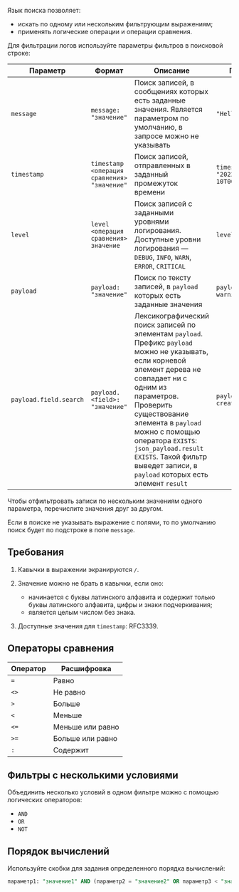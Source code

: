 Язык поиска позволяет:

- искать по одному или нескольким фильтрующим выражениям;
- применять логические операции и операции сравнения.

Для фильтрации логов используйте параметры фильтров в поисковой строке:

| Параметр               | Формат                                    | Описание | Пример |
| ---------------------- | ----------------------------------------- | ------ | ------ |
| `message`              | `message: "значение"` | Поиск записей, в сообщениях которых есть заданные значения. Является параметром по умолчанию, в запросе можно не указывать | `"Hello world!"` |
| `timestamp`            | `timestamp <операция сравнения> "значение"` | Поиск записей, отправленных в заданный промежуток времени | `timestamp >= "2022-04-10T00:00:00Z"` |
| `level`                | `level <операция сравнения> значение` | Поиск записей с заданными уровнями логирования. Доступные уровни логирования — `DEBUG`, `INFO`, `WARN`, `ERROR`, `CRITICAL` | `level >= INFO` |
| `payload`              | `payload: "значение"` | 	Поиск по тексту записей, в `payload` которых есть заданные значения | `payload: warning` |
| `payload.field.search` | `payload.<field>: "значение"` | Лексикографический поиск записей по элементам `payload`. Префикс `payload` можно не указывать, если корневой элемент дерева не совпадает ни с одним из параметров. Проверить существование элемента в `payload` можно с помощью оператора `EXISTS`: `json_payload.result EXISTS`. Такой фильтр выведет записи, в `payload` которых есть элемент `result` | `payload.status: created` |

Чтобы отфильтровать записи по нескольким значениям одного параметра, перечислите значения друг за другом.

<warn>

Если в поиске не указывать выражение с полями, то по умолчанию поиск будет по подстроке в поле `message`.

</warn>

## Требования

1. Кавычки в выражении экранируются `/`.
1. Значение можно не брать в кавычки, если оно:

    - начинается с буквы латинского алфавита и содержит только буквы латинского алфавита, цифры и знаки подчеркивания;
    - является целым числом без знака.

1. Доступные значения для `timestamp`: RFC3339.

## Операторы сравнения

| Оператор | Расшифровка |
| -------- | ----------- |
| `=` | Равно |
| `<>` | Не равно |
| `>` | Больше |
| `<` | Меньше |
| `<=` | Меньше или равно |
| `>=` | Больше или равно |
| `:` | Содержит |

## Фильтры с несколькими условиями

Объединить несколько условий в одном фильтре можно с помощью логических операторов:

- `AND`
- `OR`
- `NOT`

## Порядок вычислений

Используйте скобки для задания определенного порядка вычислений:

```sql
параметр1: "значение1" AND (параметр2 = "значение2" OR параметр3 < "значение3")
```
